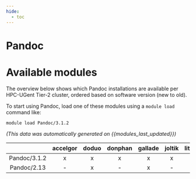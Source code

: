 ```yaml
---
hide:
  - toc
---
```


Pandoc
======

# Available modules


The overview below shows which Pandoc installations are available per HPC-UGent Tier-2 cluster, ordered based on software version (new to old).

To start using Pandoc, load one of these modules using a `module load` command like:

```shell
module load Pandoc/3.1.2
```

*(This data was automatically generated on {{modules_last_updated}})*  

| |accelgor|doduo|donphan|gallade|joltik|litleo|shinx|
| :---: | :---: | :---: | :---: | :---: | :---: | :---: | :---: |
|Pandoc/3.1.2|x|x|x|x|x|x|x|
|Pandoc/2.13|-|x|-|x|-|-|-|
